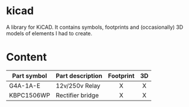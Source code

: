 # kicad

A library for KiCAD. It contains symbols, footprints and (occasionally) 3D models of elements I had to create.

# Content

| Part symbol | Part description |Footprint | 3D |
| ------------| ---------------- |:-----------:|:----:|
| G4A-1A-E    | 12v/250v Relay   | X | X |
| KBPC1506WP    | Rectifier bridge   | X | X |
